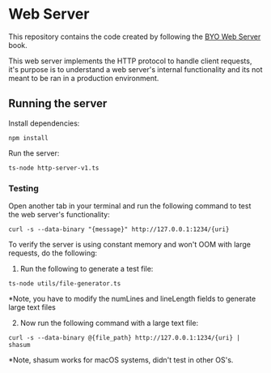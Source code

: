 # Web Server 
This repository contains the code created by following the [BYO Web Server](https://build-your-own.org/webserver/) book. 

This web server implements the HTTP protocol to handle client requests, it's purpose is to understand a web server's internal functionality and its not meant to be ran in a production environment. 

## Running the server
Install dependencies:
```
npm install
```

Run the server: 

```
ts-node http-server-v1.ts
```

### Testing

Open another tab in your terminal and run the following command to test the web server's functionality:

```
curl -s --data-binary "{message}" http://127.0.0.1:1234/{uri}
```

To verify the server is using constant memory and won't OOM with large requests, do the following:

1. Run the following to generate a test file:

```
ts-node utils/file-generator.ts
```

\*Note, you have to modify the numLines and lineLength fields to generate large text files

2. Now run the following command with a large text file:

```
curl -s --data-binary @{file_path} http://127.0.0.1:1234/{uri} | shasum
```

\*Note, shasum works for macOS systems, didn't test in other OS's. 

